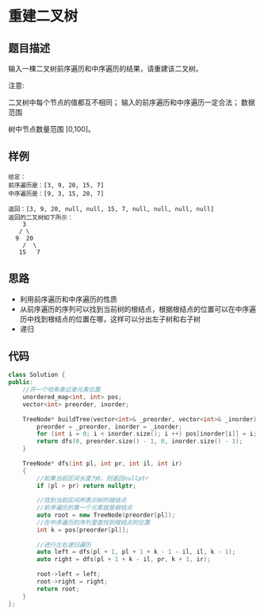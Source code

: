 # 重建二叉树
## 题目描述
输入一棵二叉树前序遍历和中序遍历的结果，请重建该二叉树。

注意:

二叉树中每个节点的值都互不相同；
输入的前序遍历和中序遍历一定合法；
数据范围

树中节点数量范围 [0,100]。

## 样例
```
给定：
前序遍历是：[3, 9, 20, 15, 7]
中序遍历是：[9, 3, 15, 20, 7]

返回：[3, 9, 20, null, null, 15, 7, null, null, null, null]
返回的二叉树如下所示：
    3
   / \
  9  20
    /  \
   15   7
```

## 思路
* 利用前序遍历和中序遍历的性质
* 从前序遍历的序列可以找到当前树的根结点，根据根结点的位置可以在中序遍历中找到根结点的位置在哪，这样可以分出左子树和右子树
* 递归

## 代码
```c++
class Solution {
public:
    //开一个哈希表记录元素位置
    unordered_map<int, int> pos;
    vector<int> preorder, inorder;
    
    TreeNode* buildTree(vector<int>& _preorder, vector<int>& _inorder) {
        preorder = _preorder, inorder = _inorder;
        for (int i = 0; i < inorder.size(); i ++) pos[inorder[i]] = i;
        return dfs(0, preorder.size() - 1, 0, inorder.size() - 1);
    }
    
    TreeNode* dfs(int pl, int pr, int il, int ir)
    {
        //如果当前区间长度为0，则返回nullptr
        if (pl > pr) return nullptr;
        
        //找到当前区间所表示树的根结点
        //前序遍历的第一个元素就是根结点
        auto root = new TreeNode(preorder[pl]);
        //在中序遍历的序列里面找到根结点的位置
        int k = pos[preorder[pl]];
        
        //进行左右递归遍历
        auto left = dfs(pl + 1, pl + 1 + k - 1 - il, il, k - 1);
        auto right = dfs(pl + 1 + k - il, pr, k + 1, ir);
        
        root->left = left;
        root->right = right;
        return root;
    }
};
```
